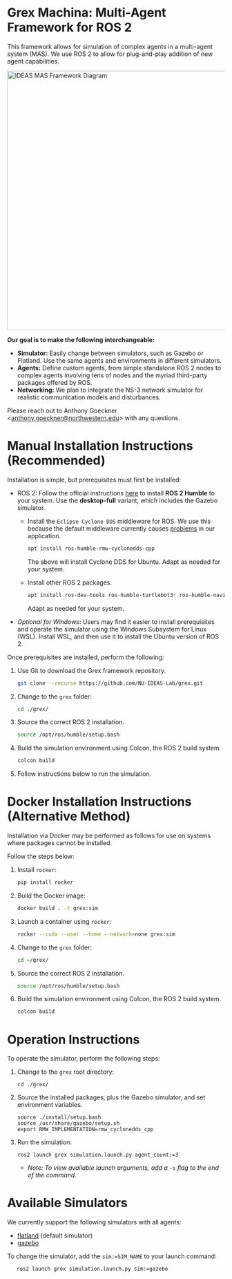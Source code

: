 # Grex Machina: Multi-Agent Framework for ROS 2

This framework allows for simulation of complex agents in a multi-agent system (MAS). We use ROS 2 to allow for plug-and-play addition of new agent capabilities.

<img width="600" alt="IDEAS MAS Framework Diagram" src="https://user-images.githubusercontent.com/1892393/232659638-5e71e73a-f2ef-44a0-92a9-b227886df2b7.png">

**Our goal is to make the following interchangeable:**

 * **Simulator:** Easily change between simulators, such as Gazebo or Flatland. Use the same agents and environments in different simulators.
 * **Agents:** Define custom agents, from simple standalone ROS 2 nodes to complex agents involving tens of nodes and the myriad third-party packages offered by ROS.
 * **Networking:** We plan to integrate the NS-3 network simulator for realistic communication models and disturbances.


Please reach out to Anthony Goeckner \<anthony.goeckner@northwestern.edu\> with any questions.


# Manual Installation Instructions (Recommended)

Installation is simple, but prerequisites must first be installed:

 * ROS 2: Follow the official instructions [here](https://docs.ros.org/en/humble/Installation.html) to install **ROS 2 Humble** to your system. Use the **desktop-full** variant, which includes the Gazebo simulator.

   * Install the `Eclipse Cyclone DDS` middleware for ROS. We use this because the default middleware currently causes [problems](https://github.com/ros2/ros2/issues/1253) in our application.
     ```bash
     apt install ros-humble-rmw-cyclonedds-cpp
     ```
     The above will install Cyclone DDS for Ubuntu. Adapt as needed for your system.

   * Install other ROS 2 packages.
     ```bash
     apt install ros-dev-tools ros-humble-turtlebot3* ros-humble-navigation2*
     ```
     Adapt as needed for your system.

 * *Optional for Windows*: Users may find it easier to install prerequisites and operate the simulator using the Windows Subsystem for Linux (WSL). Install WSL, and then use it to install the Ubuntu version of ROS 2.
  
Once prerequisites are installed, perform the following:

 1) Use Git to download the Grex framework repository.

    ```bash
    git clone --recurse https://github.com/NU-IDEAS-Lab/grex.git
    ```
    
 2) Change to the `grex` folder:

    ```bash
    cd ./grex/
    ```

 3) Source the correct ROS 2 installation.
   
    ```bash
    source /opt/ros/humble/setup.bash
    ```
    
 4) Build the simulation environment using Colcon, the ROS 2 build system.

    ```bash
    colcon build
    ```

 5) Follow instructions below to run the simulation.


# Docker Installation Instructions (Alternative Method)
Installation via Docker may be performed as follows for use on systems where packages cannot be installed.

Follow the steps below:

 1) Install `rocker`:
    ```bash
    pip install rocker
    ```

 2) Build the Docker image:
    ```bash
    docker build . -t grex:sim

 3) Launch a container using `rocker`:
    ```bash
    rocker --cuda --user --home --network=none grex:sim
    ```

 4) Change to the `grex` folder:

    ```bash
    cd ~/grex/
    ```

 5) Source the correct ROS 2 installation.
   
    ```bash
    source /opt/ros/humble/setup.bash
    ```
    
 6) Build the simulation environment using Colcon, the ROS 2 build system.

    ```bash
    colcon build
    ```


# Operation Instructions
To operate the simulator, perform the following steps:

 1) Change to the `grex` root directory:

    ```
    cd ./grex/
    ```

 2) Source the installed packages, plus the Gazebo simulator, and set environment variables.
   
    ```
    source ./install/setup.bash
    source /usr/share/gazebo/setup.sh
    export RMW_IMPLEMENTATION=rmw_cyclonedds_cpp
    ```

 3) Run the simulation:

    ```
    ros2 launch grex simulation.launch.py agent_count:=3
    ```

    * *Note: To view available launch arguments, add a* `-s` *flag to the end of the command.*


# Available Simulators
We currently support the following simulators with all agents:
   * [flatland](https://github.com/JoaoCostaIFG/flatland) (default simulator)
   * [gazebo](https://gazebosim.org/)

To change the simulator, add the `sim:=SIM_NAME` to your launch command:
```bash
   ros2 launch grex simulation.launch.py sim:=gazebo
```